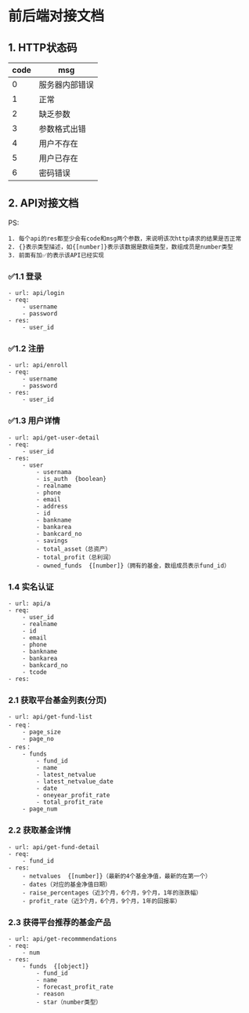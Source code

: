 # 前后端对接文档

## 1. HTTP状态码
code | msg
---- | ---
0    | 服务器内部错误
1    | 正常
2    | 缺乏参数
3    | 参数格式出错
4    | 用户不存在
5    | 用户已存在
6    | 密码错误

## 2. API对接文档

PS:

	1. 每个api的res都至少会有code和msg两个参数，来说明该次http请求的结果是否正常
	2. {}表示类型描述，如{[number]}表示该数据是数组类型，数组成员是number类型
	3. 前面有加✅的表示该API已经实现

### ✅1.1 登录
	- url: api/login
	- req:
		- username
		- password
	- res:
		- user_id

### ✅1.2 注册
	- url: api/enroll
	- req:
		- username
		- password
	- res:
		- user_id

### ✅1.3 用户详情
	- url: api/get-user-detail
	- req:
		- user_id
	- res:
		- user
			- usernama
			- is_auth  {boolean}
			- realname
			- phone
			- email
			- address
			- id
			- bankname
			- bankarea
			- bankcard_no
			- savings
			- total_asset（总资产）
			- total_profit（总利润）
			- owned_funds  {[number]}（拥有的基金，数组成员表示fund_id）

### 1.4 实名认证
	- url: api/a
	- req:
		- user_id
		- realname
		- id
		- email
		- phone
		- bankname
		- bankarea
		- bankcard_no
		- tcode
	- res:

### 2.1 获取平台基金列表(分页)
	- url: api/get-fund-list
	- req：
		- page_size
		- page_no
	- res：
		- funds
			- fund_id
			- name
			- latest_netvalue
			- latest_netvalue_date
			- date
			- oneyear_profit_rate
			- total_profit_rate
		- page_num

### 2.2 获取基金详情
	- url: api/get-fund-detail
	- req:
		- fund_id
	- res:
		- netvalues  {[number]}（最新的4个基金净值，最新的在第一个）
		- dates（对应的基金净值日期）
		- raise_percentages（近3个月，6个月，9个月，1年的涨跌幅）
		- profit_rate（近3个月，6个月，9个月，1年的回报率）

### 2.3 获得平台推荐的基金产品
	- url: api/get-recommmendations
	- req:
		- num
	- res:
		- funds  {[object]}
			- fund_id
			- name
			- forecast_profit_rate
			- reason
			- star（number类型）
